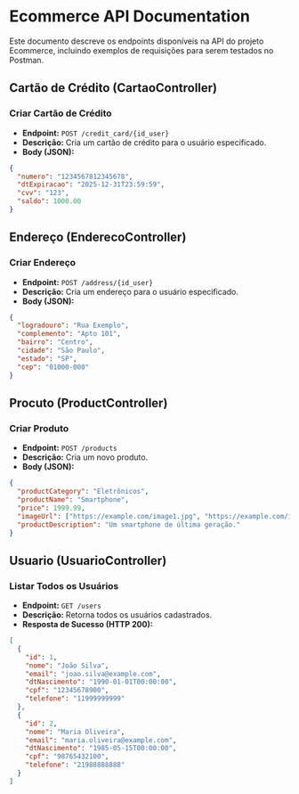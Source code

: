 # Ecommerce API Documentation

Este documento descreve os endpoints disponíveis na API do projeto Ecommerce, incluindo exemplos de requisições para serem testados no Postman.


## **Cartão de Crédito (CartaoController)**

### **Criar Cartão de Crédito**
- **Endpoint:** `POST /credit_card/{id_user}`
- **Descrição:** Cria um cartão de crédito para o usuário especificado.
- **Body (JSON):**
```json
{
  "numero": "1234567812345678",
  "dtExpiracao": "2025-12-31T23:59:59",
  "cvv": "123",
  "saldo": 1000.00
}
```

## **Endereço (EnderecoController)**

### **Criar Endereço**
- **Endpoint:** `POST /address/{id_user}`
- **Descrição:** Cria um endereço para o usuário especificado.
- **Body (JSON):**
```json
{
  "logradouro": "Rua Exemplo",
  "complemento": "Apto 101",
  "bairro": "Centro",
  "cidade": "São Paulo",
  "estado": "SP",
  "cep": "01000-000"
}
```

## **Procuto (ProductController)**

### **Criar Produto**
- **Endpoint:** `POST /products`
- **Descrição:** Cria um novo produto.
- **Body (JSON):**
```json
{
  "productCategory": "Eletrônicos",
  "productName": "Smartphone",
  "price": 1999.99,
  "imageUrl": ["https://example.com/image1.jpg", "https://example.com/image2.jpg"],
  "productDescription": "Um smartphone de última geração."
}
```

## **Usuario (UsuarioController)**

### **Listar Todos os Usuários**
- **Endpoint:** `GET /users`
- **Descrição:** Retorna todos os usuários cadastrados.
- **Resposta de Sucesso (HTTP 200):**
```json
[
  {
    "id": 1,
    "nome": "João Silva",
    "email": "joao.silva@example.com",
    "dtNascimento": "1990-01-01T00:00:00",
    "cpf": "12345678900",
    "telefone": "11999999999"
  },
  {
    "id": 2,
    "nome": "Maria Oliveira",
    "email": "maria.oliveira@example.com",
    "dtNascimento": "1985-05-15T00:00:00",
    "cpf": "98765432100",
    "telefone": "21988888888"
  }
]
```
